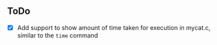## ToDo
- [x] Add support to show amount of time taken for execution in mycat.c, similar to the `time` command
